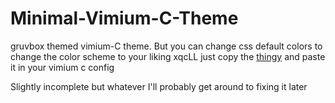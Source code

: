 # Minimal-Vimium-C-Theme
gruvbox themed vimium-C theme. But you can change css default colors to change the color scheme to your liking xqcLL
just copy the [thingy](https://raw.githubusercontent.com/beats-exe/Minimal-Vimium-C-Theme/main/vimium-c-min.css) and paste it in your vimium c config

Slightly incomplete but whatever I'll probably get around to fixing it later
